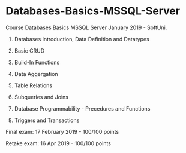 # Databases-Basics-MSSQL-Server
Course Databases Basics MSSQL Server  January 2019 - SoftUni. 

1. Databases Introduction, Data Definition and Datatypes

2. Basic CRUD

3. Build-In Functions

4. Data Aggergation

5. Table Relations

6. Subqueries and Joins

7. Database Programmability - Precedures and Functions

8. Triggers and Transactions

Final exam: 17 February 2019 - 100/100 points

Retake exam: 16 Apr 2019 - 100/100 points
